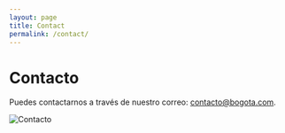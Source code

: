 ```yaml
---
layout: page
title: Contact
permalink: /contact/
---
```


# Contacto

Puedes contactarnos a través de nuestro correo: contacto@bogota.com.

![Contacto](https://cdn.pixabay.com/photo/2016/11/29/03/53/bogota-1867183_960_720.jpg)
